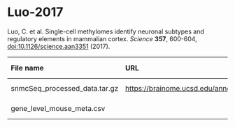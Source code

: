 # Luo-2017

Luo, C. et al. Single-cell methylomes identify neuronal subtypes and regulatory elements in mammalian cortex. *Science* **357**, 600-604, [doi:10.1126/science.aan3351](https://doi.org/10.1126/science.aan3351) (2017).

| File name | URL | Access date | MD5SUM | Remark |
|:----------|:----|:------------|:-------|:-------|
|snmcSeq_processed_data.tar.gz|https://brainome.ucsd.edu/annoj/brain_single_nuclei/snmcSeq_processed_data.tar.gz|Jan 23, 2021|a6f866bef00e392475c89c4003237e2e|[Project website](https://brainome.ucsd.edu/annoj/brain_single_nuclei/)|
|gene_level_mouse_meta.csv||Jan 23, 2021|99498d7b5f478fe8a521f33ff0613909|[tSNE browser](http://brainome.ucsd.edu:5000/mmu)|
